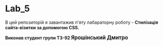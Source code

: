 # Lab_5

<p>В цей репозиторій я завантажив п'яту лабараторну роботу - <b>Стилізація сайта-візитки за допомогою CSS.<b><p>
Виконав студент групи ТЗ-92 <big>Ярошінський Дмитро<big>
